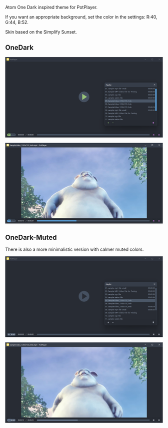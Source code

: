 Atom One Dark inspired theme for PotPlayer.    

If you want an appropriate background, set the color in the settings: R:40, G:44, B:52.  

Skin based on the Simplify Sunset.  

## OneDark

![](screen1.png)  

![](screen2.png)  

## OneDark-Muted

There is also a more minimalistic version with calmer muted colors.  

![](screen-muted1.png)  

![](screen-muted2.png)  
